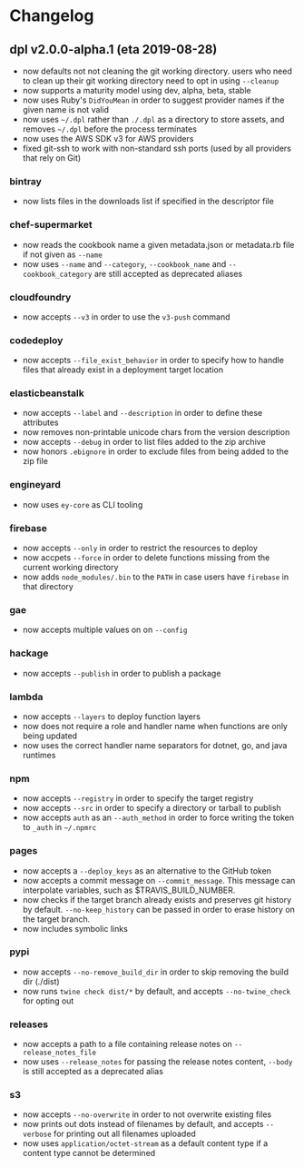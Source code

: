 # Changelog

## dpl v2.0.0-alpha.1 (eta 2019-08-28)

* now defaults not not cleaning the git working directory. users who need to clean up their git working directory need to opt in using `--cleanup`
* now supports a maturity model using dev, alpha, beta, stable
* now uses Ruby's `DidYouMean` in order to suggest provider names if the given name is not valid
* now uses `~/.dpl` rather than `./.dpl` as a directory to store assets, and removes `~/.dpl` before the process terminates
* now uses the AWS SDK v3 for AWS providers
* fixed git-ssh to work with non-standard ssh ports (used by all providers that rely on Git)

### bintray
* now lists files in the downloads list if specified in the descriptor file

### chef-supermarket
* now reads the cookbook name a given metadata.json or metadata.rb file if not given as `--name`
* now uses `--name` and `--category`, `--cookbook_name` and `--cookbook_category` are still accepted as deprecated aliases

### cloudfoundry
* now accepts `--v3` in order to use the `v3-push` command

### codedeploy
* now accepts `--file_exist_behavior` in order to specify how to handle files that already exist in a deployment target location

### elasticbeanstalk
* now accepts `--label` and `--description` in order to define these attributes
* now removes non-printable unicode chars from the version description
* now accepts `--debug` in order to list files added to the zip archive
* now honors `.ebignore` in order to exclude files from being added to the zip file

### engineyard
* now uses `ey-core` as CLI tooling

### firebase
* now accepts `--only` in order to restrict the resources to deploy
* now accpets `--force` in order to delete functions missing from the current working directory
* now adds `node_modules/.bin` to the `PATH` in case users have `firebase` in that directory

### gae
* now accepts multiple values on on `--config`

### hackage
* now accepts `--publish` in order to publish a package

### lambda
* now accepts `--layers` to deploy function layers
* now does not require a role and handler name when functions are only being updated
* now uses the correct handler name separators for dotnet, go, and java runtimes

### npm
* now accepts `--registry` in order to specify the target registry
* now accepts `--src` in order to specify a directory or tarball to publish
* now accepts `auth` as an `--auth_method` in order to force writing the token to `_auth` in `~/.npmrc`

### pages
* now accepts a `--deploy_keys` as an alternative to the GitHub token
* now accepts a commit message on `--commit_message`. This message can interpolate variables, such as $TRAVIS_BUILD_NUMBER.
* now checks if the target branch already exists and preserves git history by default. `--no-keep_history` can be passed in order to erase history on the target branch.
* now includes symbolic links

### pypi
* now accepts `--no-remove_build_dir` in order to skip removing the build dir (./dist)
* now runs `twine check dist/*` by default, and accepts `--no-twine_check` for opting out

### releases
* now accepts a path to a file containing release notes on `--release_notes_file`
* now uses `--release_notes` for passing the release notes content, `--body` is still accepted as a deprecated alias

### s3
* now accepts `--no-overwrite` in order to not overwrite existing files
* now prints out dots instead of filenames by default, and accepts `--verbose` for printing out all filenames uploaded
* now uses `application/octet-stream` as a default content type if a content type cannot be determined

